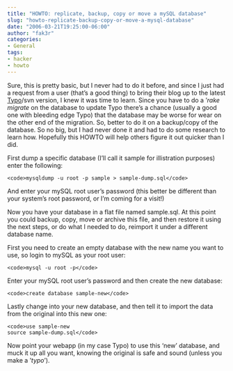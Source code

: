 ```yaml
---
title: "HOWTO: replicate, backup, copy or move a mySQL database"
slug: "howto-replicate-backup-copy-or-move-a-mysql-database"
date: "2006-03-21T19:25:00-06:00"
author: "fak3r"
categories:
- General
tags:
- hacker
- howto
---
```


Sure, this is pretty basic, but I never had to do it before, and since I just had a request from a user (that’s a good thing) to bring their blog up to the latest [Typo](http://www.typosphere.org/)/svn version, I knew it was time to learn.  Since you have to do a ’_rake migrate_ on the  database to update Typo there’s a chance (usually a good one with bleeding edge Typo) that the database may be worse for wear on the other end of the migration.  So, better to do it on a backup/copy of the database.  So no big, but I had never done it and had to do some research to learn how.  Hopefully this HOWTO will help others figure it out quicker than I did.

First dump a specific database (I’ll call it sample for illistration purposes) enter the following:




    
    <code>mysqldump -u root -p sample > sample-dump.sql</code>





And enter your mySQL root user’s password (this better be different than your system’s root password, or I’m coming for a visit!)

Now you have your database in a flat file named sample.sql.  At this point you could backup, copy, move or archive this file, and then restore it using the next steps, or do what I needed to do, reimport it under a different database name.

First you need to create an empty database with the new name you want to use, so login to mySQL as your root user:




    
    <code>mysql -u root -p</code>





Enter your mySQL root user’s password and then create the new database:




    
    <code>create database sample-new</code>





Lastly change into your new database, and then tell it to import the data from the original into this new one:




    
    <code>use sample-new
    source sample-dump.sql</code>





Now point your webapp (in my case Typo) to use this ‘new’ database, and muck it up all you want, knowing the original is safe and sound (unless you make a ’_typo_’).
